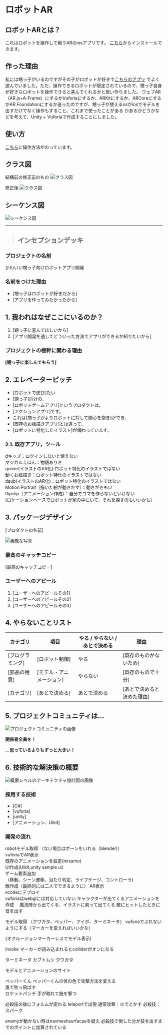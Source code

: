 # ロボットAR
## ロボットARとは？
これはロボットを操作して戦うARのiosアプリです。
<a href="https://apps.apple.com/jp/app/%E3%83%AD%E3%83%9C%E3%83%83%E3%83%88ar/id1555835273">こちら</a>からインストールできます。
## 作った理由
私には甥っ子がいるのですがその子がロボットが好きで<a href="https://apps.apple.com/us/app/irobotar/id1046011749">こちらのアプリ</a>
でよく遊んでいました。ただ、操作できるロボットが限定されているので、甥っ子自身が好きなロボットを操作できると喜んでくれるかと思い作りました。
ウェブAR（AR.js+A-Frame）にするかVuforiaにするか、ARKitにするか、ARCoreにするかAR Foundationにするか迷ったのですが、甥っ子が使えるosがiosでモデルを出すだけでなく操作もすること、これまで使ったことがある
かあるかどうかなどを考えて、Unity + Vuforiaで作成することにしました。

## 使い方
<a href="https://shoki-portfolio.studio.site/6">こちら</a>に操作方法がのっています。

## クラス図  
結構前の修正前のもの
![クラス図](https://github.com/masaki11111/robot-ar/blob/master/plantuml/class/class_2.png)  

修正後
![クラス図](https://github.com/masaki11111/robot-ar/blob/master/plantuml/class/class_4.png)  


## シーケンス図
![シーケンス図](https://github.com/masaki11111/robot-ar/blob/master/plantuml/sequence/sequence.png)  
  
  
* * *

>## インセプションデッキ

### プロジェクトの名前

かわいい甥っ子向けロボットアプリ開発

### 名前をつけた理由

- [甥っ子はロボットが好きだから]
- [アプリを作ってみたかったから]

<div style="page-break-before:always">
</div>

## 1\. 我われはなぜここにいるのか？

1. [甥っ子に喜んでほしいから]
2. [アプリ開発を通してどういった方法でアプリができるか知りたいから]

### プロジェクトの根幹に関わる理由

**[甥っ子に楽しんでもらう]**

<div style="page-break-before:always">
</div>

## 2\. エレベーターピッチ

- [ロボットで遊び]たい
- [甥っ子]向けの、
- [ロボットゲームアプリ]というプロダクトは、
- [アクションアプリ]です。
- これは[甥っ子がよりロボットに対して関心を抱き]ができ、
- [既存のお絵描きアプリ]とは違って、
- [ロボットに特化したイラスト]が備わっています。

### 2.1\. 既存アプリ，ツール
dキッズ：ログインしないと使えない  
マジカルえほん：物語ありき  
quiver(イラストのAR化):ロボット特化のイラストではない  
動くお絵描き：ロボット特化のイラストではない  
daub(イラストのAR化)：ロボット特化のイラストではない  
Motion Portrait（描いた絵が動きだす）：動きがきもい  
flipclip（アニメーション作成）：自分でコマを作らないといけない  
(ロケーションベースでロボットが家の中にいて，それを探すのもいいかも)


<div style="page-break-before:always">
</div>

## 3\. パッケージデザイン

[プロダクトの名前]

![素敵な写真]()

### 最高のキャッチコピー

[最高のキャッチコピー]

### ユーザーへのアピール

1. [ユーザーへのアピールその1]
2. [ユーザーへのアピールその2]
3. [ユーザーへのアピールその3]

<div style="page-break-before:always">
</div>

## 4\. やらないことリスト

カテゴリ| 項目| やる / やらない / あとで決める | 理由
------ | -------- | ------------- | --------------
[プログラミング] | [ロボット制御]   | やる| [既存のものがないため]
[部品の用意] | [モデル・アニメーション] | やらない  | [既存のもので十分]
[カテゴリ] | [あとで決める] | あとで決める             | [あとで決めると決めた理由]

<div style="page-break-before:always">
</div>

## 5\. プロジェクトコミュニティは...

![プロジェクトコミュニティの画像]()

**関係者全員を！**

**...思っているよりもずっと大きい！**

<div style="page-break-before:always">
</div>

## 6\. 技術的な解決策の概要

![概要レベルのアーキテクチャ設計図の画像]()

### 採用する技術

- [C#]
- [vuforia]
- [unity]
- [アニメーション、UIkit]

### 開発の流れ
robotモデル取得  （ない場合はボーンをいれる（blender)）  
vuforiaでAR表示  
既存のアニメーションを設定(mixamo)     
UI作成(UIkit,unity sample ui）  
ゲーム要素追加  
（移動、シーン遷移、当たり判定、ライフゲージ、コントローラ)  
敵作成（最終的には二人でできるように）
AR表示  
xcodeにデプロイ  
 vuforiaはwebglには対応していない
キャラクターが出てくるアニメーションを作成
　魔法陣から出てくる、イラストに剃って出てくる
敵にヒットしたときに音を出す


モデル取得  （クワガタ、ペッパー、アイボ、ターミネータ）
vuforiaでぶれないようにする（マーカーを変えればいいかな）

{オクルージョンマーカーレスでモデル表示)

invoke
 マーカーが読み込まれるとcolliderがオンになる

ターミネータ
カブトムシ
クワガタ

モデルとアニメーションのサイト

ペッパーくん
ペッパーくんの体の色で攻撃方法を変える  
風で吹っ飛ばす  
ロケットパンチ
手が取れて銃を撃つ

必殺技の後にフォルムが変わる
teleportで出現
通常攻撃：火でとかす
必殺技：スパーク

enemyが動かない時はnavmeshsurfacaeを疑え
必殺技で倒した分が技を出すまでのポイントに加算されている


<!-- <div style="page-break-before:always">
</div>

## 7\. 夜も眠れなくなるような問題は何だろう？

- [もし起きたらこわーいこと、その1]
- [もし起きたらこわーいこと、その2]
- [もし起きたらこわーいこと、その3]

<div style="page-break-before:always">
</div>

## 8\. 期間を見極める

![ざっくりしたタイムラインの画像]()

**あくまで推測であって、確約するものではありません。**

<div style="page-break-before:always">
</div>

## 9\. トレードオフ・スライダー

### 典型的なフォース

|  max  |  >>>  |  >>>  |  >>>  |  min  | 項目                       |
| :---: | :---: | :---: | :---: | :---: | :------------------------ |
|   o   |       |       |       |       |  機能をぜんぶ揃える（スコープ）|
|       |   o   |       |       |       |  予算内に収める（予算）       |
|       |       |   o   |       |       |  期日を死守する（時間）       |
|       |       |       |   o   |       |  高い品質、少ない欠陥（品質）  |

### 上記以外で重要なこと

|  max  |  >>>  |  >>>  |  >>>  |  min  | 項目                       |
| :---: | :---: | :---: | :---: | :---: | :------------------------ |
|   o   |       |       |       |       |  使い勝手                   |
|       |   o   |       |       |       |  とにかくシンプルに！         |
|       |       |   o   |       |       |  詳細な監査ログ              |
|       |       |       |   o   |       |  [などなど]                 |

<div style="page-break-before:always">
</div>

## 10\. 何がどれだけ必要なのか

要素 | 値
--- | -----
人数 | 3名
期間 | 3.5ヶ月
予算 | $250K

### 俺たちの"Aチーム"

人数  | 役割     | 強みや期待すること
---- | ------- | ---------------------------------------------------------
1    | アナリスト | 必要な分だけ必要なときに分析するスタイルで働ける。テストも喜んで手伝える。素早い繰り返し型の開発スタイルで働ける。
2    | 開発者    | C#、MVC.NET、jQuery、SQL、ユニットテスト、リファクタリング、TDD、継続的インテグレーション
0.5  | マネージャ | 顧客と直接顔を合わせてのコミュニケーションを担当する。状況報告、スコープ調整、予算管理、レポートラインへの報告 -->
